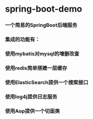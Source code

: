 # spring-boot-demo
### 一个简易的SpringBoot后端服务
### 集成的功能有：
### 使用mybatis对mysql的增删改查
### 使用redis简单搭建一层缓存
### 使用ElasticSearch提供一个搜索接口
### 使用log4j提供日志服务
### 使用Aop提供一个切面类